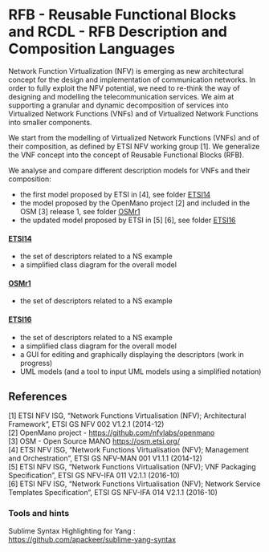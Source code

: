 # RFB - Reusable Functional Blocks and RCDL - RFB Description and Composition Languages

Network Function Virtualization (NFV) is emerging as new architectural concept for the design and implementation of communication networks. In order to fully exploit the NFV potential, we need to re-think the way of designing and modelling the telecommunication services. We aim at supporting a granular and dynamic decomposition of services into Virtualized Network Functions (VNFs) and of Virtualized Network Functions into smaller components.

We start from the modelling of Virtualized Network Functions (VNFs) and of their composition, as defined by ETSI NFV working group [1]. We generalize the VNF concept into the concept of Reusable Functional Blocks (RFB).

We analyse and compare different description models for VNFs and their composition:
 - the first model proposed by ETSI in [4], see folder [ETSI14](https://github.com/superfluidity/RFB/tree/master/ETSI14) 
 - the model proposed by the OpenMano project [2] and included in the OSM [3] release 1, see folder [OSMr1](https://github.com/superfluidity/RFB/tree/master/OSMr1) 
 - the updated model proposed by ETSI in [5] [6], see folder [ETSI16](https://github.com/superfluidity/RFB/tree/master/ETSI16)

#### [ETSI14](https://github.com/superfluidity/RFB/tree/master/ETSI14)
- the set of descriptors related to a NS example
- a simplified class diagram for the overall model

#### [OSMr1](https://github.com/superfluidity/RFB/tree/master/OSMr1)
- the set of descriptors related to a NS example

#### [ETSI16](https://github.com/superfluidity/RFB/tree/master/ETSI16)
- the set of descriptors related to a NS example
- a simplified class diagram for the overall model
- a GUI for editing and graphically displaying the descriptors (work in progress)
- UML models (and a tool to input UML models using a simplified notation)

## References
[1] ETSI NFV ISG, “Network Functions Virtualisation (NFV); Architectural Framework”, ETSI GS NFV 002 V1.2.1 (2014-12)  
[2] OpenMano project - https://github.com/nfvlabs/openmano  
[3] OSM - Open Source MANO https://osm.etsi.org/  
[4] ETSI NFV ISG, “Network Functions Virtualisation (NFV); Management and Orchestration”, ETSI GS NFV-MAN 001 V1.1.1 (2014-12)  
[5] ETSI NFV ISG, “Network Functions Virtualisation (NFV); VNF Packaging Specification”, ETSI GS NFV-IFA 011 V2.1.1 (2016-10)  
[6] ETSI NFV ISG, “Network Functions Virtualisation (NFV); Network Service Templates Specification”, ETSI GS NFV-IFA 014 V2.1.1 (2016-10)  

 

### Tools and hints

Sublime Syntax Highlighting for Yang : https://github.com/apackeer/sublime-yang-syntax

